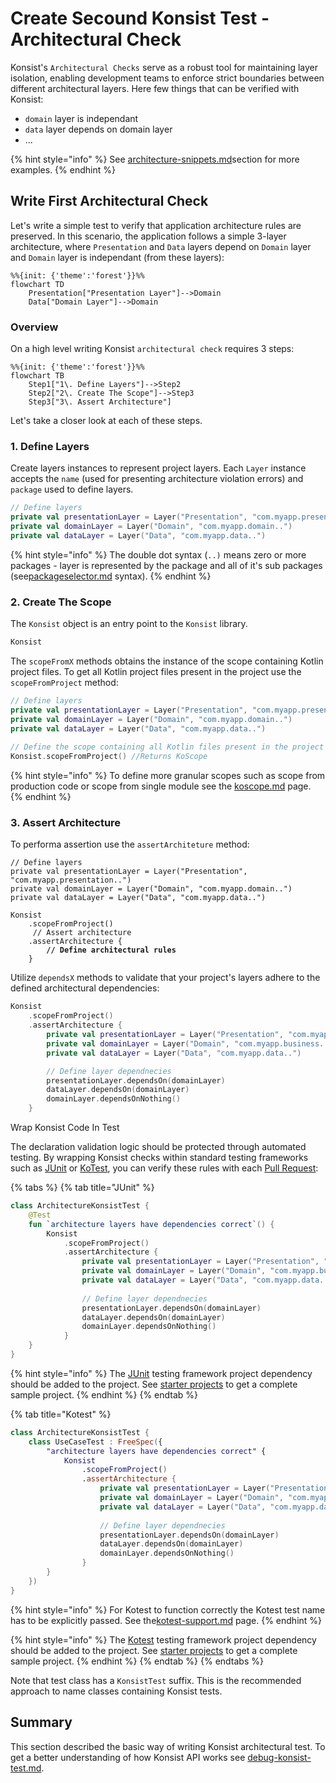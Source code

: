 # Create Secound Konsist Test - Architectural Check

Konsist's `Architectural Checks` serve as a robust tool for maintaining layer isolation, enabling development teams to enforce strict boundaries between different architectural layers. Here few things that can be verified with Konsist:

* `domain` layer is independant
* `data` layer depends on domain layer
* ...

{% hint style="info" %}
See [architecture-snippets.md](../../inspiration/snippets/architecture-snippets.md "mention")section for more examples.
{% endhint %}

## Write First Architectural Check

Let's write a simple test to verify that application architecture rules are preserved. In this scenario, the application follows a simple 3-layer architecture, where `Presentation` and `Data` layers depend on `Domain` layer and `Domain` layer is independant (from these layers):

```mermaid
%%{init: {'theme':'forest'}}%%
flowchart TD
    Presentation["Presentation Layer"]-->Domain
    Data["Domain Layer"]-->Domain
```

### Overview

On a high level writing Konsist `architectural check` requires 3 steps:

```mermaid
%%{init: {'theme':'forest'}}%%
flowchart TB
    Step1["1\. Define Layers"]-->Step2
    Step2["2\. Create The Scope"]-->Step3
    Step3["3\. Assert Architecture"]
```

Let's take a closer look at each of these steps.

### 1. Define Layers

Create layers instances to represent project layers. Each `Layer` instance accepts the `name` (used for presenting architecture violation errors) and `package` used to define layers.

```kotlin
// Define layers
private val presentationLayer = Layer("Presentation", "com.myapp.presentation..")
private val domainLayer = Layer("Domain", "com.myapp.domain..")
private val dataLayer = Layer("Data", "com.myapp.data..")
```

{% hint style="info" %}
The double dot syntax (`..)` means zero or more packages - layer is represented by the package and all of it's sub packages (see[packageselector.md](../../features/packageselector.md "mention") syntax).
{% endhint %}

### 2. Create The Scope

The `Konsist` object is an entry point to the `Konsist` library.&#x20;

```kotlin
Konsist
```

The `scopeFromX` methods obtains the instance of the scope containing Kotlin project files. To get all Kotlin project files present in the project use the `scopeFromProject` method:

```kotlin
// Define layers
private val presentationLayer = Layer("Presentation", "com.myapp.presentation..")
private val domainLayer = Layer("Domain", "com.myapp.domain..")
private val dataLayer = Layer("Data", "com.myapp.data..")
 
// Define the scope containing all Kotlin files present in the project
Konsist.scopeFromProject() //Returns KoScope
```

{% hint style="info" %}
To define more granular scopes such as scope from production code or scope from single module see the [koscope.md](../../writing-tests/koscope.md "mention") page.
{% endhint %}

### 3. Assert Architecture

To performa assertion use the `assertArchiteture` method:

<pre class="language-kotlin"><code class="lang-kotlin">// Define layers
private val presentationLayer = Layer("Presentation", "com.myapp.presentation..")
private val domainLayer = Layer("Domain", "com.myapp.domain..")
private val dataLayer = Layer("Data", "com.myapp.data..")

Konsist
    .scopeFromProject()
     // Assert architecture
    .assertArchitecture {
<strong>        // Define architectural rules
</strong>    }
</code></pre>

Utilize `dependsX` methods to validate that your project's layers adhere to the defined architectural dependencies:

```kotlin
Konsist
    .scopeFromProject()
    .assertArchitecture {
        private val presentationLayer = Layer("Presentation", "com.myapp.presentation..")
        private val domainLayer = Layer("Domain", "com.myapp.business..")
        private val dataLayer = Layer("Data", "com.myapp.data..")

        // Define layer dependnecies
        presentationLayer.dependsOn(domainLayer)
        dataLayer.dependsOn(domainLayer)
        domainLayer.dependsOnNothing()
    }
```



Wrap Konsist Code In Test

The declaration validation logic should be protected through automated testing. By wrapping Konsist checks within standard testing frameworks such as [JUnit](https://junit.org) or [KoTest](https://kotest.io/), you can verify these rules with each [Pull Request](https://docs.github.com/en/pull-requests/collaborating-with-pull-requests/proposing-changes-to-your-work-with-pull-requests/about-pull-requests):

{% tabs %}
{% tab title="JUnit" %}
```kotlin
class ArchitectureKonsistTest {
    @Test
    fun `architecture layers have dependencies correct`() {
        Konsist
            .scopeFromProject()
            .assertArchitecture {
                private val presentationLayer = Layer("Presentation", "com.myapp.presentation..")
                private val domainLayer = Layer("Domain", "com.myapp.business..")
                private val dataLayer = Layer("Data", "com.myapp.data..")
        
                // Define layer dependnecies
                presentationLayer.dependsOn(domainLayer)
                dataLayer.dependsOn(domainLayer)
                domainLayer.dependsOnNothing()
            }
    }
}
```

{% hint style="info" %}
The [JUnit](https://junit.org/) testing framework project dependency should be added to the project. See [starter projects](https://github.com/LemonAppDev/konsist/tree/main/samples/starter-projects) to get a complete sample project.
{% endhint %}
{% endtab %}

{% tab title="Kotest" %}
```kotlin
class ArchitectureKonsistTest {
    class UseCaseTest : FreeSpec({
        "architecture layers have dependencies correct" {
            Konsist
                .scopeFromProject()
                .assertArchitecture {
                    private val presentationLayer = Layer("Presentation", "com.myapp.presentation..")
                    private val domainLayer = Layer("Domain", "com.myapp.business..")
                    private val dataLayer = Layer("Data", "com.myapp.data..")
            
                    // Define layer dependnecies
                    presentationLayer.dependsOn(domainLayer)
                    dataLayer.dependsOn(domainLayer)
                    domainLayer.dependsOnNothing()
                }
        }
    })
}
```

{% hint style="info" %}
For Kotest to function correctly the Kotest test name has to be explicitly passed. See the[kotest-support.md](../../features/kotest-support.md "mention") page.
{% endhint %}

{% hint style="info" %}
The [Kotest](https://kotest.io/) testing framework project dependency should be added to the project. See [starter projects](https://github.com/LemonAppDev/konsist/tree/main/samples/starter-projects) to get a complete sample project.
{% endhint %}
{% endtab %}
{% endtabs %}

Note that test class has a `KonsistTest` suffix. This is the recommended approach to name classes containing Konsist tests.

## Summary

This section described the basic way of writing Konsist architectural test. To get a better understanding of how Konsist API works see [debug-konsist-test.md](../../features/debug-konsist-test.md "mention").&#x20;
